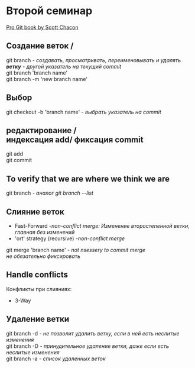 # Второй семинар
<!---Used seminar material Hammatshin Almas,--->
<!---Youtube video Atlassian Creating & merging branches in Git - Git Guides (2020)--->

[Pro Git book by Scott Chacon](https://git-scm.com/book/en/v2)
## Создание веток /
git branch *- создавать, просматривать, переименовывать и удалять **ветку** - другой указатель на текущий commit*<br>
git branch 'branch name' <br>
git branch -m 'new branch name'

## Выбор
git checkout -b 'branch name' *- выбрать указатель на commit*

## редактирование /<br> индексация add/ фиксация commit   

git add <br>
git commit

## To verify that we are where we think we are
git branch *- аналог git branch --list*
## Слияние веток
* Fast-Forward *-non-conflict merge: Изменение второстепенной ветки, главная без изменений*
* 'ort' strategy (recursive) *-non-conflict merge*

git merge 'branch name' *- not nsessery to commit merge <br>
не обязательно фиксировать*
## Handle conflicts
Конфликты при слияниях:
* 3-Way

## Удаление ветки
git branch -d *- не позволит удалить ветку, если в ней есть неслитые изменения* <br>
git branch -D *- принудительное удаление ветки, даже если есть неслитые изменения* <br>
git branch -a *- список удаленных веток*